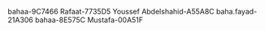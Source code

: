 bahaa-9C7466
Rafaat-7735D5
Youssef Abdelshahid-A55A8C
baha.fayad-21A306
bahaa-8E575C
Mustafa-00A51F
